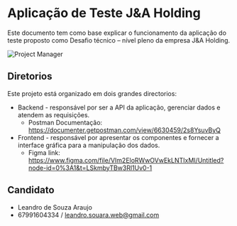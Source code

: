 # Aplicação de Teste J&A Holding

Este documento tem como base explicar o funcionamento da aplicação
do teste proposto como Desafio técnico – nível pleno da empresa J&A Holding.

![Project Manager](https://i.ibb.co/JnyBtwN/Screenshot-from-2022-11-27-18-18-08.png)
## Diretorios

Este projeto está organizado em dois grandes directorios:
- Backend - responsável por ser a API da aplicação, gerenciar dados e atendem as requisições.
  - Postman Documentação: https://documenter.getpostman.com/view/6630459/2s8YsuvByQ
- Frontend - responsável por apresentar os componentes e fornecer a interface gráfica para a manipulação dos dados. 
  - Figma link: https://www.figma.com/file/VIm2EloRWwOVwEkLNTIxMI/Untitled?node-id=0%3A1&t=LSkmbyTBw3Rl1Uv0-1

## Candidato

- Leandro de Souza Araujo
- 67991604334 / leandro.souara.web@gmail.com